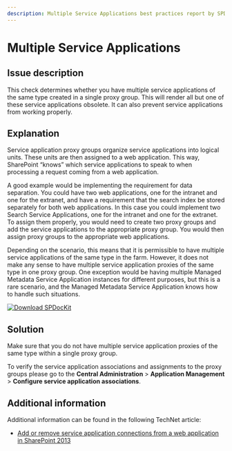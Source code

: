 ```yaml
---
description: Multiple Service Applications best practices report by SPDocKit determines whether you have multiple service applications of the same type created in a single proxy group.
---
```


# Multiple Service Applications

## Issue description

This check determines whether you have multiple service applications of the same type created in a single proxy group. This will render all but one of these service applications obsolete. It can also prevent service applications from working properly.

## Explanation

Service application proxy groups organize service applications into logical units. These units are then assigned to a web application. This way, SharePoint “knows” which service applications to speak to when processing a request coming from a web application.

A good example would be implementing the requirement for data separation. You could have two web applications, one for the intranet and one for the extranet, and have a requirement that the search index be stored separately for both web applications. In this case you could implement two Search Service Applications, one for the intranet and one for the extranet. To assign them properly, you would need to create two proxy groups and add the service applications to the appropriate proxy group. You would then assign proxy groups to the appropriate web applications.

Depending on the scenario, this means that it is permissible to have multiple service applications of the same type in the farm. However, it does not make any sense to have multiple service application proxies of the same type in one proxy group. One exception would be having multiple Managed Metadata Service Application instances for different purposes, but this is a rare scenario, and the Managed Metadata Service Application knows how to handle such situations.

[![Download SPDocKit](/img/spdockit-download.png)](http://bit.ly/2US0Zna)

## Solution

Make sure that you do not have multiple service application proxies of the same type within a single proxy group.

To verify the service application associations and assignments to the proxy groups please go to the **Central Administration** &gt; **Application Management** &gt; **Configure service application associations**.

## Additional information

Additional information can be found in the following TechNet article:

* [Add or remove service application connections from a web application in SharePoint 2013](https://technet.microsoft.com/en-us/library/ff607588.aspx)

